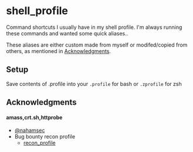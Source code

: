 # shell_profile
Command shortcuts I usually have in my shell profile. I'm always running these commands and wanted some quick aliases.. 

These aliases are either custom made from myself or modifed/copied from others, as mentioned in [Acknowledgments](#Acknowledgments). 

## Setup
Save contents of .profile into your `.profile` for bash or `.zprofile` for zsh

## Acknowledgments

#### amass,crt.sh,httprobe
* [@nahamsec](https://github.com/nahamsec)
* Bug bounty recon profile
    * [recon_profile](https://github.com/nahamsec/recon_profile)
